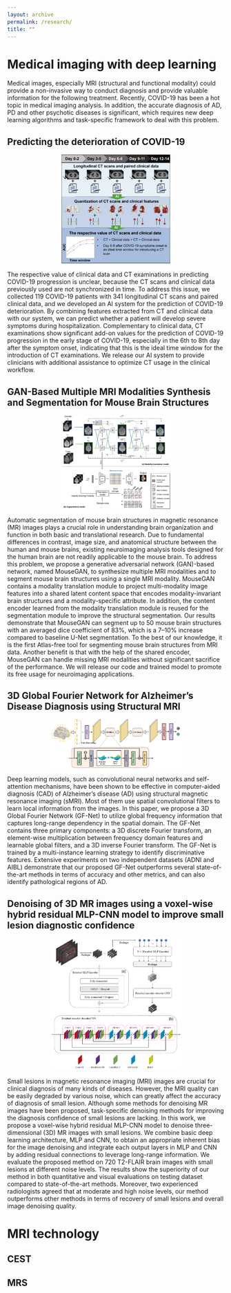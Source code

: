```yaml
---
layout: archive
permalink: /research/
title: ""
---
```




# Medical imaging with deep learning

Medical images, especially MRI (structural and functional modality) could provide a non-invasive way to conduct diagnosis and provide valuable information for the following treatment. Recently, COVID-19 has been a hot topic in medical imaging analysis. In addition, the accurate diagnosis of AD, PD and other psychotic diseases is significant, which requires new deep learning algorithms and task-specific framework to deal with this problem.

## Predicting the deterioration of COVID-19

<p align="center">
  <img width="50%" src="/images/covid.png">
</p> 

The respective value of clinical data and CT examinations in predicting COVID-19 progression is unclear, because the CT scans and clinical data previously used are not synchronized in time. To address this issue, we collected 119 COVID-19 patients with 341 longitudinal CT scans and paired clinical data, and we developed an AI system for the prediction of COVID-19 deterioration. By combining features extracted from CT and clinical data with our system, we can predict whether a patient will develop severe symptoms during hospitalization. Complementary to clinical data, CT examinations show significant add-on values for the prediction of COVID-19 progression in the early stage of COVID-19, especially in the 6th to 8th day after the symptom onset, indicating that this is the ideal time window for the introduction of CT examinations. We release our AI system to provide clinicians with additional assistance to optimize CT usage in the clinical workflow.

## GAN-Based Multiple MRI Modalities Synthesis and Segmentation for Mouse Brain Structures
<p align="center">
  <img width="50%" src="/images/gan.png">
</p> 

Automatic segmentation of mouse brain structures in magnetic resonance (MR) images plays a crucial role in understanding brain organization and function in both basic and translational research. Due to fundamental differences in contrast, image size, and anatomical structure between the human and mouse brains, existing neuroimaging analysis tools designed for the human brain are not readily applicable to the mouse brain. To address this problem, we propose a generative adversarial network (GAN)-based network, named MouseGAN, to synthesize multiple MRI modalities and to segment mouse brain structures using a single MRI modality. MouseGAN contains a modality translation module to project multi-modality image features into a shared latent content space that encodes modality-invariant brain structures and a modality-specific attribute. In addition, the content encoder learned from the modality translation module is reused for the segmentation module to improve the structural segmentation. Our results demonstrate that MouseGAN can segment up to 50 mouse brain structures with an averaged dice coefficient of 83%, which is a 7–10% increase compared to baseline U-Net segmentation. To the best of our knowledge, it is the first Atlas-free tool for segmenting mouse brain structures from MRI data. Another benefit is that with the help of the shared encoder, MouseGAN can handle missing MRI modalities without significant sacrifice of the performance. We will release our code and trained model to promote its free usage for neuroimaging applications.


## 3D Global Fourier Network for Alzheimer’s Disease Diagnosis using Structural MRI

<p align="center">
  <img width="60%" src="/images/gfnet.png">
</p> 

Deep learning models, such as convolutional neural networks and self-attention mechanisms, have been shown to be effective in computer-aided diagnosis (CAD) of Alzheimer’s disease (AD) using structural magnetic resonance imaging (sMRI). Most of them use spatial convolutional filters to learn local information from the images. In this paper, we propose a 3D Global Fourier Network (GF-Net) to utilize global frequency information that captures long-range dependency in the spatial domain. The GF-Net contains three primary components: a 3D discrete Fourier transform, an element-wise multiplication between frequency domain features and learnable global filters, and a 3D inverse Fourier transform. The GF-Net is trained by a multi-instance learning strategy to identify discriminative features. Extensive experiments on two independent datasets (ADNI and AIBL) demonstrate that our proposed GF-Net outperforms several state-of-the-art methods in terms of accuracy and other metrics, and can also identify pathological regions of AD.

## Denoising of 3D MR images using a voxel-wise hybrid residual MLP-CNN model to improve small lesion diagnostic confidence
<p align="center">
  <img width="60%" src="/images/denoise.png">
</p> 

Small lesions in magnetic resonance imaging (MRI) images are crucial for clinical diagnosis of many kinds of diseases. However, the MRI quality can be easily degraded by various noise, which can greatly affect the accuracy of diagnosis of small lesion. Although some methods for denoising MR images have been proposed, task-specific denoising methods for improving the diagnosis confidence of small lesions are lacking. In this work, we propose a voxel-wise hybrid residual MLP-CNN model to denoise three-dimensional (3D) MR images with small lesions. We combine basic deep learning architecture, MLP and CNN, to obtain an appropriate inherent bias for the image denoising and integrate each output layers in MLP and CNN by adding residual connections to leverage long-range information. We evaluate the proposed method on 720 T2-FLAIR brain images with small lesions at different noise levels. The results show the superiority of our method in both quantitative and visual evaluations on testing dataset compared to state-of-the-art methods. Moreover, two experienced radiologists agreed that at moderate and high noise levels, our method outperforms other methods in terms of recovery of small lesions and overall image denoising quality. 

# MRI technology



## CEST



## MRS

